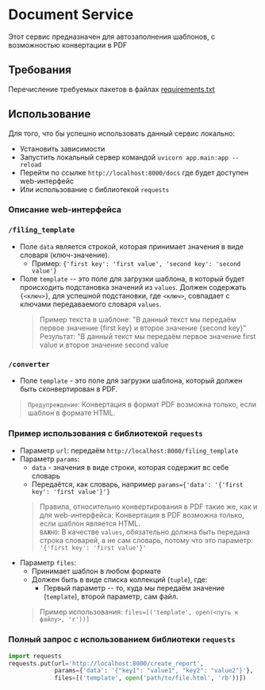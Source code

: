 # Document Service  
Этот сервис предназначен для автозаполнения шаблонов, с возможностью конвертации в PDF
## Требования
Перечисление требуемых пакетов в файлах [requirements.txt](requirements.txt)  
## Использование
Для того, что бы успешно использовать данный сервис локально:  
- Установить зависимости
- Запустить локальный сервер командой `uvicorn app.main:app --reload`
- Перейти по ссылке `http://localhost:8000/docs` где будет доступен web-интерфейс  
- Или использование с библиотекой `requests`

### Описание web-интерфейса

### `/filing_template`
- Поле `data` является строкой, которая принимает значения в виде словаря (ключ-значение). 
    - Пример: `{'first key': 'first value', 'second key': 'second value'}`
- Поле `template` -- это поле для загрузки шаблона, в который будет происходить подстановка значений из `values`. Должен содержать `{<ключ>}`, для успешной подстановки, где `<ключ>`, совпадает с ключами передаваемого словаря `values`.
    > Пример текста в шаблоне: "В данный текст мы передаём первое значение {first key} и второе значение {second key}"   
    Результат: "В данный текст мы передаём первое значение first value и второе значение second value  

### `/converter`

- Поле `template` - это поле для загрузки шаблона, который должен быть сконвертирован в PDF.
>`Предупреждение`: Конвертация в формат PDF возможна только, если шаблон в формате HTML.

### Пример использования с библиотекой `requests`
- Параметр `url`: передаём `http://localhost:8000/filing_template`
- Параметр `params`: 
    - `data` - значения в виде строки, которая содержит вс себе словарь
    - Передаётся, как словарь, например `params={'data': '{'first key': 'first value'}'}`
    > Правила, относительно конвертирования в PDF такие же, как и для web-интерфейса: Конвертация в PDF возможна только, если шаблон является HTML.  
    `ВАЖНО`: В качестве `values`, обязательно должна быть передана строка словарей, а не сам словарь, потому что это параметр: `'{'first key': 'first value'}'`
- Параметр `files`:
    - Принимает шаблон в любом формате
    - Должен быть в виде списка коллекций (`tuple`), где:
        - Первый параметр -- то, куда мы передаём значение (`template`), второй параметр, сам файл.
    > Пример использования: `files=[('template', open(<путь к файлу>, 'r'))]`

### Полный запрос с использованием библиотеки `requests`  
```python
import requests
requests.put(url='http://localhost:8000/create_report',
             params={'data': '{"key1": "value1", "key2": "value2"}'},
             files=[('template', open('path/to/file.html', 'rb'))])
```